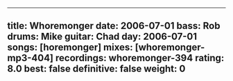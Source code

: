 
---
title: Whoremonger
date: 2006-07-01
bass:	Rob
drums:	Mike
guitar:	Chad
day: 2006-07-01
songs: [horemonger]
mixes: [whoremonger-mp3-404]
recordings: whoremonger-394
rating: 8.0
best: false
definitive: false
weight: 0
---

